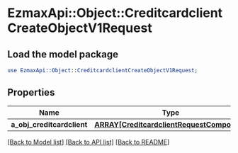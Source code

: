 # EzmaxApi::Object::CreditcardclientCreateObjectV1Request

## Load the model package
```perl
use EzmaxApi::Object::CreditcardclientCreateObjectV1Request;
```

## Properties
Name | Type | Description | Notes
------------ | ------------- | ------------- | -------------
**a_obj_creditcardclient** | [**ARRAY[CreditcardclientRequestCompound]**](CreditcardclientRequestCompound.md) |  | 

[[Back to Model list]](../README.md#documentation-for-models) [[Back to API list]](../README.md#documentation-for-api-endpoints) [[Back to README]](../README.md)


